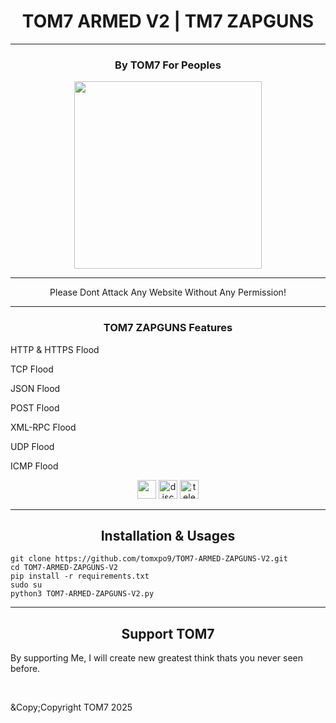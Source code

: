 <h1 align="center" color="red">TOM7 ARMED V2 | TM7 ZAPGUNS</h1>

---

<h3 align="center">By TOM7 For Peoples</h3>
<p align="center"><img src="https://e.top4top.io/p_3549l2rx01.gif" height="300" width="300"></p>

---

<p align="center" color="green" style="italic">Please Dont Attack Any Website Without Any Permission!</p>

---

<div align="center">
   <h3>TOM7 ZAPGUNS Features</h3>
   <p align="left">HTTP & HTTPS Flood</p>
   <p align="left">TCP Flood</p>
   <p align="left">JSON Flood</p>
   <p align="left">POST Flood</p>
   <p align="left">XML-RPC Flood</p>
   <p align="left">UDP Flood</p>
   <p align="left">ICMP Flood</p>
</div>

<div align="center">
   <img src="https://icon-library.com/images/github-icon-vector/github-icon-vector-27.jpg" width="30" height="30"/>
   <img src="https://brandlogos.net/wp-content/uploads/2021/11/discord-logo.png"  width="30" height="30" alt="discord" />
   <img src="https://upload.wikimedia.org/wikipedia/commons/thumb/8/82/Telegram_logo.svg/2048px-Telegram_logo.svg.png" width="30" height="30" alt="telegram" />
</div>


[python3]: https://python.org 'Python3'

---

<h2 align="center">Installation & Usages</h2>

```shell command
git clone https://github.com/tomxpo9/TOM7-ARMED-ZAPGUNS-V2.git
cd TOM7-ARMED-ZAPGUNS-V2
pip install -r requirements.txt
sudo su
python3 TOM7-ARMED-ZAPGUNS-V2.py
```

---

<div align="center">
   <h2 align="center">Support TOM7</h2>
   <p align="left">
      By supporting Me, I will create new greatest think thats you never seen before.
   </p>
   <br>
   <p align="left">
      &Copy;Copyright TOM7 2025
   </p>
</div>
